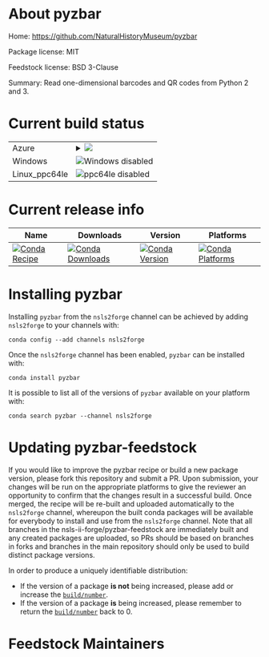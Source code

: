 About pyzbar
============

Home: https://github.com/NaturalHistoryMuseum/pyzbar

Package license: MIT

Feedstock license: BSD 3-Clause

Summary: Read one-dimensional barcodes and QR codes from Python 2 and 3.



Current build status
====================


<table>
    
  <tr>
    <td>Azure</td>
    <td>
      <details>
        <summary>
          <a href="https://dev.azure.com/nsls2forge/nsls2forge/_build/latest?definitionId=171&branchName=master">
            <img src="https://dev.azure.com/nsls2forge/nsls2forge/_apis/build/status/pyzbar-feedstock?branchName=master">
          </a>
        </summary>
        <table>
          <thead><tr><th>Variant</th><th>Status</th></tr></thead>
          <tbody><tr>
              <td>linux_python3.6</td>
              <td>
                <a href="https://dev.azure.com/nsls2forge/nsls2forge/_build/latest?definitionId=171&branchName=master">
                  <img src="https://dev.azure.com/nsls2forge/nsls2forge/_apis/build/status/pyzbar-feedstock?branchName=master&jobName=linux&configuration=linux_python3.6" alt="variant">
                </a>
              </td>
            </tr><tr>
              <td>linux_python3.7</td>
              <td>
                <a href="https://dev.azure.com/nsls2forge/nsls2forge/_build/latest?definitionId=171&branchName=master">
                  <img src="https://dev.azure.com/nsls2forge/nsls2forge/_apis/build/status/pyzbar-feedstock?branchName=master&jobName=linux&configuration=linux_python3.7" alt="variant">
                </a>
              </td>
            </tr><tr>
              <td>linux_python3.8</td>
              <td>
                <a href="https://dev.azure.com/nsls2forge/nsls2forge/_build/latest?definitionId=171&branchName=master">
                  <img src="https://dev.azure.com/nsls2forge/nsls2forge/_apis/build/status/pyzbar-feedstock?branchName=master&jobName=linux&configuration=linux_python3.8" alt="variant">
                </a>
              </td>
            </tr><tr>
              <td>osx_python3.6</td>
              <td>
                <a href="https://dev.azure.com/nsls2forge/nsls2forge/_build/latest?definitionId=171&branchName=master">
                  <img src="https://dev.azure.com/nsls2forge/nsls2forge/_apis/build/status/pyzbar-feedstock?branchName=master&jobName=osx&configuration=osx_python3.6" alt="variant">
                </a>
              </td>
            </tr><tr>
              <td>osx_python3.7</td>
              <td>
                <a href="https://dev.azure.com/nsls2forge/nsls2forge/_build/latest?definitionId=171&branchName=master">
                  <img src="https://dev.azure.com/nsls2forge/nsls2forge/_apis/build/status/pyzbar-feedstock?branchName=master&jobName=osx&configuration=osx_python3.7" alt="variant">
                </a>
              </td>
            </tr><tr>
              <td>osx_python3.8</td>
              <td>
                <a href="https://dev.azure.com/nsls2forge/nsls2forge/_build/latest?definitionId=171&branchName=master">
                  <img src="https://dev.azure.com/nsls2forge/nsls2forge/_apis/build/status/pyzbar-feedstock?branchName=master&jobName=osx&configuration=osx_python3.8" alt="variant">
                </a>
              </td>
            </tr>
          </tbody>
        </table>
      </details>
    </td>
  </tr>
  <tr>
    <td>Windows</td>
    <td>
      <img src="https://img.shields.io/badge/Windows-disabled-lightgrey.svg" alt="Windows disabled">
    </td>
  </tr>
  <tr>
    <td>Linux_ppc64le</td>
    <td>
      <img src="https://img.shields.io/badge/ppc64le-disabled-lightgrey.svg" alt="ppc64le disabled">
    </td>
  </tr>
</table>

Current release info
====================

| Name | Downloads | Version | Platforms |
| --- | --- | --- | --- |
| [![Conda Recipe](https://img.shields.io/badge/recipe-pyzbar-green.svg)](https://anaconda.org/nsls2forge/pyzbar) | [![Conda Downloads](https://img.shields.io/conda/dn/nsls2forge/pyzbar.svg)](https://anaconda.org/nsls2forge/pyzbar) | [![Conda Version](https://img.shields.io/conda/vn/nsls2forge/pyzbar.svg)](https://anaconda.org/nsls2forge/pyzbar) | [![Conda Platforms](https://img.shields.io/conda/pn/nsls2forge/pyzbar.svg)](https://anaconda.org/nsls2forge/pyzbar) |

Installing pyzbar
=================

Installing `pyzbar` from the `nsls2forge` channel can be achieved by adding `nsls2forge` to your channels with:

```
conda config --add channels nsls2forge
```

Once the `nsls2forge` channel has been enabled, `pyzbar` can be installed with:

```
conda install pyzbar
```

It is possible to list all of the versions of `pyzbar` available on your platform with:

```
conda search pyzbar --channel nsls2forge
```




Updating pyzbar-feedstock
=========================

If you would like to improve the pyzbar recipe or build a new
package version, please fork this repository and submit a PR. Upon submission,
your changes will be run on the appropriate platforms to give the reviewer an
opportunity to confirm that the changes result in a successful build. Once
merged, the recipe will be re-built and uploaded automatically to the
`nsls2forge` channel, whereupon the built conda packages will be available for
everybody to install and use from the `nsls2forge` channel.
Note that all branches in the nsls-ii-forge/pyzbar-feedstock are
immediately built and any created packages are uploaded, so PRs should be based
on branches in forks and branches in the main repository should only be used to
build distinct package versions.

In order to produce a uniquely identifiable distribution:
 * If the version of a package **is not** being increased, please add or increase
   the [``build/number``](https://conda.io/docs/user-guide/tasks/build-packages/define-metadata.html#build-number-and-string).
 * If the version of a package **is** being increased, please remember to return
   the [``build/number``](https://conda.io/docs/user-guide/tasks/build-packages/define-metadata.html#build-number-and-string)
   back to 0.

Feedstock Maintainers
=====================


